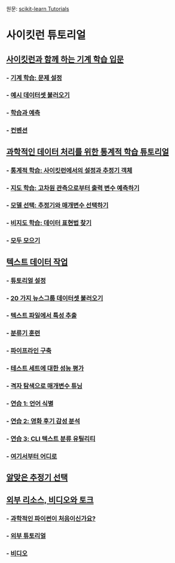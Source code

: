 원문: [scikit-learn Tutorials](https://scikit-learn.org/stable/tutorial/index.html)

# 사이킷런 튜토리얼

## [사이킷런과 함께 하는 기계 학습 입문](basic/tutorial)

### - [기계 학습: 문제 설정](basic/tutorial#기계-학습-문제-설정)
### - [예시 데이터셋 불러오기](basic/tutorial#예시-데이터셋-불러오기)
### - [학습과 예측](basic/tutorial#학습과-예측)
### - [컨벤션](basic/tutorial#컨벤션)

## [과학적인 데이터 처리를 위한 통계적 학습 튜토리얼](statistical_inference)

### - [통계적 학습: 사이킷런에서의 설정과 추정기 객체](statistical_inference/settings)
### - [지도 학습: 고차원 관측으로부터 출력 변수 예측하기](statistical_inference/supervised_learning)
### - [모델 선택: 추정기와 매개변수 선택하기](statistical_inference/model_selection)
### - [비지도 학습: 데이터 표현법 찾기](statistical_inference/unsupervised_learning)
### - [모두 모으기](statistical_inference/putting_together)

## [텍스트 데이터 작업](text_analytics/working_with_text_data)

### - [튜토리얼 설정](text_analytics/working_with_text_data#튜토리얼-설정)
### - [20 가지 뉴스그룹 데이터셋 불러오기](text_analytics/working_with_text_data#20개-뉴스그룹-데이터셋-불러오기)
### - [텍스트 파일에서 특성 추출](text_analytics/working_with_text_data#텍스트-파일에서-특성-추출)
### - [분류기 훈련](text_analytics/working_with_text_data#분류기-훈련)
### - [파이프라인 구축](text_analytics/working_with_text_data#파이프라인-구축)
### - [테스트 세트에 대한 성능 평가](text_analytics/working_with_text_data#테스트-세트에-대한-성능-평가)
### - [격자 탐색으로 매개변수 튜닝](text_analytics/working_with_text_data#격자-탐색으로-매개변수-튜닝)
### - [연습 1: 언어 식별](text_analytics/working_with_text_data#연습-1:-언어-식별)
### - [연습 2: 영화 후기 감성 분석](text_analytics/working_with_text_data#연습-2:-영화-후기-감성-분석)
### - [연습 3: CLI 텍스트 분류 유틸리티](text_analytics/working_with_text_data#연습-3:-CLI-텍스트-분류-유틸리티)
### - [여기서부터 어디로](text_analytics/working_with_text_data#여기서부터-어디로)

## [알맞은 추정기 선택](machine_learning_map)

## [외부 리소스, 비디오와 토크](../presentations)

### - [과학적인 파이썬이 처음이신가요?](../presentations#과학적인-파이썬이-처음이신가요?)
### - [외부 튜토리얼](../presentations#외부-튜토리얼)
### - [비디오](../presentations#비디오)

